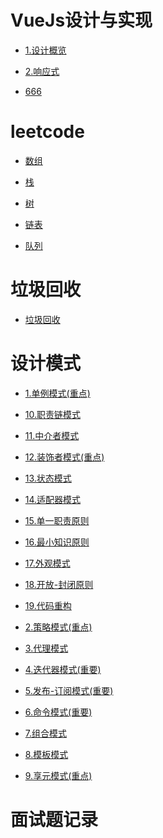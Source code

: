 # VueJs设计与实现

- [1.设计概览](VueJs设计与实现/1.设计概览/readme.md)

- [2.响应式](VueJs设计与实现/2.响应式/readme.md)

- [666](VueJs设计与实现/3.test/666/readme.md)

# leetcode

- [数组](leetcode/数组/readme.md)

- [栈](leetcode/栈/readme.md)

- [树](leetcode/树/readme.md)

- [链表](leetcode/链表/readme.md)

- [队列](leetcode/队列/readme.md)

# 垃圾回收

- [垃圾回收](垃圾回收/readme.md)

# 设计模式

- [1.单例模式(重点)](设计模式/1.单例模式(重点)/readme.md)

- [10.职责链模式](设计模式/10.职责链模式/readme.md)

- [11.中介者模式](设计模式/11.中介者模式/readme.md)

- [12.装饰者模式(重点)](设计模式/12.装饰者模式(重点)/readme.md)

- [13.状态模式](设计模式/13.状态模式/readme.md)

- [14.适配器模式](设计模式/14.适配器模式/readme.md)

- [15.单一职责原则](设计模式/15.单一职责原则/readme.md)

- [16.最小知识原则](设计模式/16.最小知识原则/readme.md)

- [17.外观模式](设计模式/17.外观模式/readme.md)

- [18.开放-封闭原则](设计模式/18.开放-封闭原则/readme.md)

- [19.代码重构](设计模式/19.代码重构/readme.md)

- [2.策略模式(重点)](设计模式/2.策略模式(重点)/readme.md)

- [3.代理模式](设计模式/3.代理模式/readme.md)

- [4.迭代器模式(重要)](设计模式/4.迭代器模式(重要)/readme.md)

- [5.发布-订阅模式(重要)](设计模式/5.发布-订阅模式(重要)/readme.md)

- [6.命令模式(重要)](设计模式/6.命令模式(重要)/readme.md)

- [7.组合模式](设计模式/7.组合模式/readme.md)

- [8.模板模式](设计模式/8.模板模式/readme.md)

- [9.享元模式(重点)](设计模式/9.享元模式(重点)/readme.md)

# 面试题记录